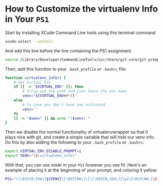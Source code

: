 # How to Customize the virtualenv Info in Your `PS1`
Start by installing XCode Command Line tools using this terminal command

```sh
xcode-select --install
```

And add this line before the line containing the PS1 assignment

```sh
source /Library/Developer/CommandLineTools/usr/share/git-core/git-prompt.sh
```

Then, add this function to your `.bash_profile` or `.bashrc` file:

```sh
function virtualenv_info() {
    # Get Virtual Env
    if [[ -n "$VIRTUAL_ENV" ]]; then
        # Strip out the path and just leave the env name
        venv="${VIRTUAL_ENV##*/}"
    else
        # In case you don't have one activated
        venv=''
    fi
    [[ -n "$venv" ]] && echo "($venv) "
}
```

Then we disable the normal functionality of virtualenvwrapper so that it plays nice with git, and create a simple variable that will hold our venv info.
Do this by also adding the following to your `.bash_profile` or `.bashrc`:

```sh
export VIRTUAL_ENV_DISABLE_PROMPT=1
export VENV="\$(virtualenv_info)"
```

With that, you can use `$VENV` in your `PS1` however you see fit. Here's an example of placing it at the beginning of your prompt, and coloring it yellow:

```sh
PS1="\[\033[0;33m\]${VENV}\[\033[0m\]\[\[\033[0;32m\][\w]\[\033[0m\]\$(__git_ps1)\n\[\033[1;36m\]\u\[\033[0;32m\]$ \[\033[0m\]"
```
